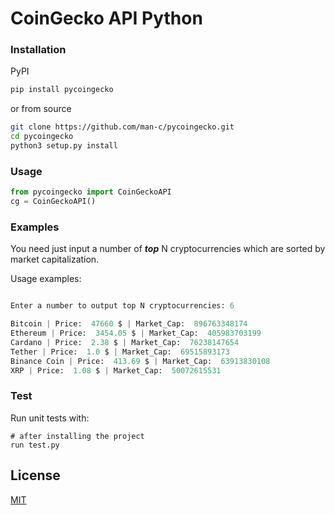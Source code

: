 # CoinGecko API Python

### Installation
PyPI
```bash
pip install pycoingecko
```
or from source
```bash
git clone https://github.com/man-c/pycoingecko.git
cd pycoingecko
python3 setup.py install
```

### Usage

```python
from pycoingecko import CoinGeckoAPI
cg = CoinGeckoAPI()
```

### Examples

You need just input a number of **_top_** N cryptocurrencies which are sorted by market capitalization.

Usage examples:

```python

Enter a number to output top N cryptocurrencies: 6

Bitcoin | Price:  47660 $ | Market_Cap:  896763348174 
Ethereum | Price:  3454.05 $ | Market_Cap:  405983703199
Cardano | Price:  2.38 $ | Market_Cap:  76238147654
Tether | Price:  1.0 $ | Market_Cap:  69515893173
Binance Coin | Price:  413.69 $ | Market_Cap:  63913830108
XRP | Price:  1.08 $ | Market_Cap:  50072615531

```

### Test

Run unit tests with:

```
# after installing the project
run test.py
```

## License
[MIT](https://choosealicense.com/licenses/mit/)

